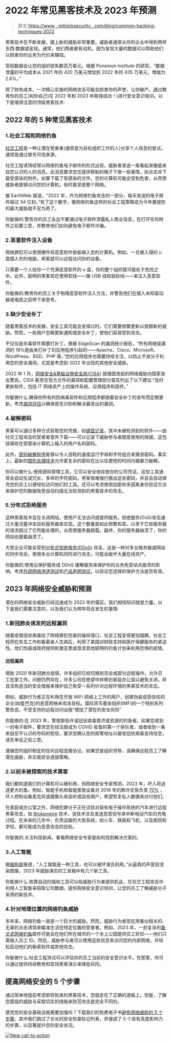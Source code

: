 # 2022 年常见黑客技术及 2023 年预测

> 原文:[https://www . mitnicksecurity . com/blog/common-hacking-techniques-2022](https://www.mitnicksecurity.com/blog/common-hacking-techniques-2022)

黑客技术在不断发展，跟上新的威胁非常重要。威胁者通常从你的企业中得到两样东西:数据或金钱。通常，他们两者都有动机，因为发现大量的数据可以帮助他们以损害你的业务为代价来赚钱。

受损数据会让您的组织损失数百万美元。根据 Ponemon Institute 的研究，“数据泄露的平均成本从 2021 年的 420 万美元增加到 2022 年的 435 万美元，增幅为 2.6%。”

除了财务成本，一次精心实施的网络攻击可能会损害你的声誉，让你破产。通过教育你的员工(和你自己)在 2022 年和 2023 年取得成功！)进行安全意识培训。以下是值得注意的顶级黑客技术:

## 2022 年的 5 种常见黑客技术

### 1.社会工程和网络钓鱼

[社交工程](https://www.mitnicksecurity.com/blog/the-most-common-social-engineering-techniques-were-seeing-this-year)是一种让潜在受害者(通常是为目标组织工作的人)分享个人信息的尝试，通常是通过冒充可信来源。

社交工程诱饵经常以网络钓鱼电子邮件的形式出现，威胁者发送一条看起来像是来自您认识的人的消息。此消息要求您在提供帮助的幌子下做一些事情，如点击并下载受感染的附件。如果下载了受感染的文件，您的计算机可能会受到危害，从而使威胁者能够访问您的计算机，有时甚至是整个网络。

据 EarthWeb 报道，“2022 年，作为网络钓鱼攻击的一部分，每天发送的电子邮件超过 34 亿封。”有了这个数字，像网络钓鱼这样的社会工程策略成为今年要提防的最大威胁就不足为奇了。

你能做的:警告你的员工永远不要通过电子邮件泄露私人商业信息，在打开任何附件之前要三思，并教育他们如何避免电子邮件诈骗。

### 2.恶意软件注入设备

网络罪犯可以使用硬件将恶意软件偷偷植入您的计算机。例如，一旦被入侵的 u 盘插入你的电脑，黑客就可以远程访问你的设备。

只需要一个人给你一个充满恶意软件的 u 盘，你的整个组织就可能处于危险之中。此外，聪明的黑客现在使用软线——像 USB 线和鼠标线——来注入恶意软件。

你能做的:教育你的员工关于物理恶意软件注入方法，并警告他们在插入未知驱动器或电缆之前停下来思考。

### 3.缺少安全补丁

随着黑客技术的发展，安全工具可能会变得过时。它们需要频繁更新以抵御新的威胁。然而，一些用户忽略更新通知或安全补丁，使他们容易受到攻击。

不仅仅是杀毒软件需要打补丁。根据 EdgeScan 的漏洞统计报告，“所有网络级漏洞的 18%是由未打补丁的应用程序引起的——Apache、Cisco、Microsoft、WordPress、BSD、PHP 等。”您的应用程序也需要持续关注，以防止不良分子利用您的安全漏洞，尤其是考虑到 2022 年出现的其他安全威胁。

2022 年 1 月，[网络安全&基础设施安全局(CISA)](https://www.cisa.gov/uscert/ncas/alerts/aa22-011a) 就俄国发起的网络威胁向国家发出警告。CISA 甚至在官方文件的漏洞和配置管理部分首先列出了以下建议:“及时更新软件，包括 IT 网络资产上的操作系统、应用程序和固件。”

你能做什么:确保你所有的防病毒软件和应用程序都随着安全补丁的发布而定期更新。考虑[漏洞评估](https://www.mitnicksecurity.com/blog/what-is-a-security-vulnerability-assessment)以确保首先识别和解决最突出的漏洞。

### 4.破解密码

黑客可以通过多种方式获取您的凭据，如[键盘记录](https://www.csoonline.com/article/3326304/keyloggers-explained-how-attackers-record-computer-inputs.html)，其中未被检测到的软件——由社交工程攻击的受害者意外下载——可以记录下威胁参与者随意使用的按键。这包括保存在受感染计算机上输入的用户名和密码。

此外，[密码破解程序](https://resources.infosecinstitute.com/topic/10-popular-password-cracking-tools/#gref)能够以令人目眩的速度运行字母和字符组合来猜测密码。事实上，最新的[图形处理技术](https://medium.com/geekculture/cracking-passwords-is-faster-than-ever-before-f6ad558e9e08)允许更复杂的密码在比以往更短的时间内被暴力破解。

你可以做什么:使用密码管理工具，它可以安全地存放你的公司凭证。这些工具通常会自动生成冗长、多样的字符密码，黑客很难强行猜出这些密码，并且会自动填充您的员工以便轻松访问他们的工具。还可以考虑使用加密和多因素身份验证方法来保护您的数据免受自动扫描无法检测到的黑客技术的攻击。

### 5.分布式拒绝服务

这种黑客技术旨在关闭网站，使用户无法访问或提供服务。拒绝服务(DoS)攻击通过大量流量冲击目标服务器来实现。这个数量是如此频繁和高，以至于它给服务器的请求超过了它所能处理的，从而使服务器超载。最终，你的服务器崩溃了，你的网站也跟着崩溃了。

大型企业可能会受到[分布式拒绝服务(DDoS)](https://www.geeksforgeeks.org/difference-between-dos-and-ddos-attack/) 攻击，这是一种对多台服务器或网站的同步攻击，使用多台计算机同时进行攻击，可能会破坏大量在线资产。

你能做的:使用云保护服务或 DDoS 缓解服务来保护你的业务免受站点崩溃的影响。考虑[外部网络渗透测试](https://www.mitnicksecurity.com/blog/what-is-external-network-pentesting)和[产品声明测试](https://www.mitnicksecurity.com/blog/what-is-product-claims-testing)，以验证您选择的保护方法是否有效。

## 2023 年网络安全威胁和预测

潜在的网络安全威胁已经迅速成为 2023 年的雷区。我们相信知识就是力量。以下是我们需要注意的，以及我们认为明年将会发生的事情:

### 1.新冠肺炎诱发的远程漏洞

随着疫情冠状病毒给了网络罪犯完美的操纵借口，社会工程变得更加猖獗。社会工程师在失去工作和看着亲人生病后，利用了美国对财政支持和医疗保健服务的紧迫性。他们伪装成政府提供刺激支票或恳求其他聪明的钓鱼计划来利用恐惧的疫情。

#### 远程漏洞

借助 2020 年新冠肺炎疫情，许多组织已经切换到完全或部分远程操作，允许员工在家工作。问题仍然存在，许多公司在绝望中转移到家庭办公室以避免关闭，并且没有适当的安全措施来保护自己免受一系列针对远程环境的黑客技术的攻击。

例如，威胁行为者正在利用在开放 WiFi 网络上工作的用户，创建伪装成受信任的企业(如星巴克)的恶意网络来攻击目标。国际货币基金组织(IMF)的一个特别系列警告说，不受支持的远程访问设施“增加了潜在的安全风险”

你能做的:在 2023 年，警惕那些许诺冠状病毒救济或资源的钓鱼者。如果您收到一封电子邮件，要求您在线注册成为 COVID 疫苗的第一个排队者，或者收到一条来自您不认识的号码的短信，要求您确认您的邮寄地址以接收冠状病毒支持信息，请在单击之前三思。

遵循您的组织制定的任何远程连接协议。如果您是组织领导，请确保远程员工了解潜在威胁，并实施安全连接策略。

### 2.以前未被探索的技术黑客

我们都知道我们的计算机可以被利用，但网络安全专家预测，2023 年，坏人将追逐更大的鱼。例如，智能手机和智能家居设备对 2018 年的欺诈交易负责 [70%](https://juberi.com/insights/5-cybersecurity-trends-for-2022-2023/) ，坏人控制设备麦克风或摄像头来监听或监视用户，希望恢复私人数据来对付他们。

在家庭或办公室之外，网络犯罪分子正在试验对装有电子操作系统的汽车进行远程黑客攻击，如 [Brokenwire](https://www.securityweek.com/remote-brokenwire-hack-prevents-charging-electric-vehicles) 技术，该技术涉及发送恶意信号来中断电动汽车的充电过程。在未来的几年中，负责运输的大型系统，如火车、铁路和飞机，以及医院和学校，都可能成为恶意攻击的目标。

你能做的:关注科技新闻，看看网络安全专家是如何找到解决方案的。

### 3.人工智能

据[福布斯](https://www.forbes.com/sites/forbesbusinesscouncil/2021/05/07/threat-horizon-2023-four-evolving-threats-that-should-be-on-your-radar/?sh=33ea710e5156)报道，“人工智能是一种工具，也可以被坏演员利用。”从逼真的声音到渲染图像，2023 年威胁演员的工具箱中有几个新工具。

你能做什么:依靠自动扫描和工具可以给威胁行为者提供机会，在社交工程攻击中利用人工智能来窃取公司数据。提供网络安全意识培训，让您的员工了解威胁分子采用的新技术。

### 4.针对地理位置的网络钓鱼威胁

多年来，网络钓鱼一直是一个巨大的威胁。然而，威胁行为者现在用看似相关的、无辜的点击诱饵来瞄准生活在特定位置的受害者。例如，2023 年，一封复杂的[鱼叉式网络钓鱼](https://www.mitnicksecurity.com/blog/spear-phishing-targeted-email-scams-what-you-need-to-know-about-this-hacking-technique)邮件可能会在他们所在城市的一个水上公园提供员工折扣——他们只需输入员工 ID。然后，威胁参与者可以使用这些信息来访问您的内部网络，并轻松启动他们的勒索软件或其他攻击。

你能做什么:社会工程测试可以评估你的员工当前的安全意识水平。在那里，你可以通过提供持续教育和现场黑客演示来降低风险。

## 提高网络安全的 5 个步骤

通过简单地提前考虑即将到来的黑客技术，您就走在了正确的道路上。但是，了解您面临的威胁与采取切实的措施来防范攻击是完全不同的。

感觉您的安全基础设施需要加强吗？下载我们的免费电子书[避免网络威胁的 5 个步骤](https://www.mitnicksecurity.com/lp-easy-steps-to-avoid-cyber-threats)，其中我们跳过了长长的安全检查标记列表，并强调了 5 个具有高度影响力的步骤，以显著提升您的安全状况。

[![New call-to-action](../Images/95ee2efaa0b0e1050f47338da41f7869.png)](https://cta-redirect.hubspot.com/cta/redirect/3875471/7f9b1de1-cf7c-4700-8892-cdf9402b32cf)